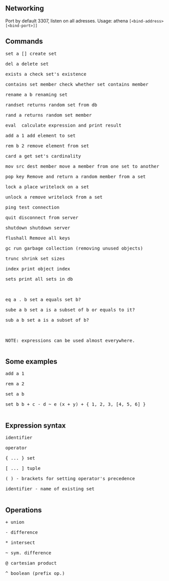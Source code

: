 ## Networking ##
Port by default 3307, listen on all adresses.
Usage: athena `[<bind-address> [<bind-port>]]`

## Commands ##
<pre>
set a [<expression>] create set<br>
del a delete set<br>
exists a check set's existence<br>
contains set member check whether set contains member<br>
rename a b renaming set<br>
randset returns random set from db<br>
rand a returns random set member<br>
eval <expr> calculate expression and print result<br>
add a 1 add element to set<br>
rem b 2 remove element from set<br>
card a get set's cardinality<br>
mov src dest member move a member from one set to another<br>
pop key Remove and return a random member from a set<br>
lock a place writelock on a set<br>
unlock a remove writelock from a set<br>
ping test connection<br>
quit disconnect from server<br>
shutdown shutdown server<br>
flushall Remove all keys<br>
gc run garbage collection (removing unused objects)<br>
trunc shrink set sizes<br>
index print object index<br>
sets print all sets in db<br>
<br>
eq a . b set a equals set b?<br>
sube a b set a is a subset of b or equals to it?<br>
sub a b set a is a subset of b?<br>
<br>
NOTE: expressions can be used almost everywhere.<br>
</pre>

## Some examples ##
<pre>
add a 1<br>
rem a 2<br>
set a b<br>
set b b + c - d ~ e (x + y) + { 1, 2, 3, [4, 5, 6] }<br>
</pre>

## Expression syntax ##
<pre>
identifier<br>
operator<br>
{ ... } set<br>
[ ... ] tuple<br>
( ) - brackets for setting operator's precedence<br>
identifier - name of existing set<br>
</pre>

## Operations ##
<pre>
+ union<br>
- difference<br>
* intersect<br>
~ sym. difference<br>
@ cartesian product<br>
^ boolean (prefix op.)<br>
</pre>